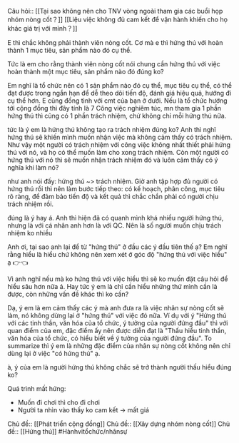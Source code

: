 Câu hỏi:: [[Tại sao không nên cho TNV vòng ngoài tham gia các buổi họp nhóm nòng cốt？]] [[Liệu việc không đủ cam kết để vận hành khiến cho họ khác giá trị với mình？]] 

E thì chắc không phải thành viên nòng cốt. Cơ mà e thì hứng thú với hoàn thành 1 mục tiêu, sản phẩm nào đó cụ thể.

Tức là em cho rằng thành viên nòng cốt nói chung cần hứng thú với việc hoàn thành một mục tiêu, sản phẩm nào đó đúng ko?

Em nghĩ là tổ chức nên có 1 sản phẩm nào đó cụ thể, mục tiêu cụ thể, có thể đạt được trong ngắn hạn để dễ theo dõi tiến độ, đánh giá hiệu quả, hướng đi cụ thể hơn.
E cũng đồng tình với cmt của bạn ở dưới. Nếu là tổ chức hướng tới cộng đồng thì đây tính là 7 Công việc nghiêm túc, mn tham gia 1 phần hứng thú thì cũng có 1 phần trách nhiệm, chứ không chỉ mỗi hứng thú nữa.

tức là ý em là hứng thú không tạo ra trách nhiệm đúng ko? Anh thì nghĩ hứng thú sẽ khiến mình muốn nhận việc mà không cảm thấy có trách nhiệm. Như vậy một người có trách nhiệm với công việc không nhất thiết phải hứng thú với nó, và họ có thể muốn làm cho xong trách nhiệm. Còn một người có hứng thú với nó thì sẽ muốn nhận trách nhiệm đó và luôn cảm thấy có ý nghĩa khi làm nó?

như anh nói đấy: hứng thú ~> trách nhiệm. Giờ anh tập hợp đủ người có hứng thú rồi thì nên làm bước tiếp theo: có kế hoạch, phân công, mục tiêu rõ ràng, để đảm bảo tiến độ và kết quả thì chắc chắn phải có người chịu trách nhiệm rồi.

đúng là ý hay á. Anh thì hiện đã có quanh mình khá nhiều người hứng thú, nhưng là với cá nhân anh hơn là với QC. Nên là số người muốn chịu trách nhiệm ko nhiều



Anh ơi, tại sao anh lại để từ "hứng thú" ở đầu các ý đầu tiên thế ạ? Em nghĩ rằng hiểu là hiểu chứ không nên xem xét ở góc độ "hứng thú với việc hiểu" ạ 👉👈

Vì anh nghĩ nếu mà ko hứng thú với việc hiểu thì sẽ ko muốn đặt câu hỏi để hiểu sâu hơn nữa á. Hay tức ý em là chỉ cần hiểu những thứ mình cần là được, còn những vấn đề khác thì ko cần?

Dạ, ý em là em cảm thấy các ý mà anh đưa ra là việc nhân sự nòng cốt sẽ làm, nó không dừng lại ở "hứng thú" với việc đó nữa. Ví dụ với ý "Hứng thú với các tinh thần, văn hóa của tổ chức, ý tưởng của người đứng đầu" thì với quan điểm của em, đặc điểm ấy nên được diễn đạt là "Thấu hiểu tinh thần, văn hóa của tổ chức, có hiểu biết về ý tưởng của người đứng đầu". To summarize thì ý em là những đặc điểm của nhân sự nòng cốt không nên chỉ dùng lại ở việc "có hứng thú" ạ.

à, ý của em là người hứng thú không chắc sẽ trở thành người thấu hiểu đúng ko?

Quá trình mất hứng:
- Muốn đi chơi thì cho đi chơi
- Người ta nhìn vào thấy ko cam kết → mất giá


Chủ đề:: [[Phát triển cộng đồng]]
Chủ đề:: [[Xây dựng nhóm nòng cốt]]
Chủ đề:: [[Hứng thú]]
#Hànhvitổchức/nhânsự 